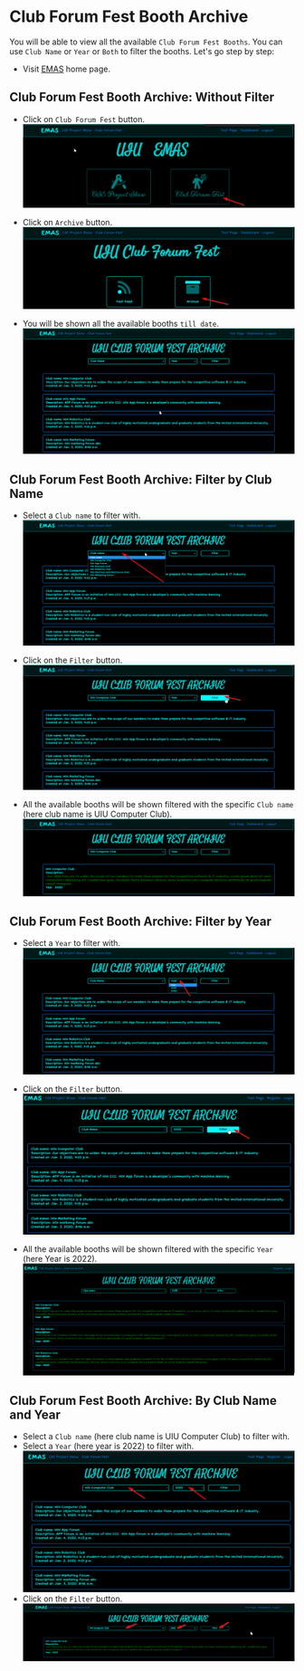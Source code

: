 # Club Forum Fest Booth Archive 

You will be able to view all the available `Club Forum Fest Booths`. You can use `Club Name` or `Year` or `Both` to filter the booths. Let's go step by step:

*  Visit [EMAS](http://127.0.0.1:8000/) home page.

## Club Forum Fest Booth Archive: Without Filter

*  Click on `Club Forum Fest` button.
![EMAS homepage](./image/5_cff.png)

*  Click on `Archive` button.
![Archive button](./image/6_cff_archiveButton.png)

*  You will be shown all the available booths `till date`.
![Available booths](./image/7__withoutFilter.png)

## Club Forum Fest Booth Archive: Filter by Club Name 

*  Select a `Club name` to filter with.
![Club name dropdown](./image/8__clubName_dropdown.png)

*  Click on the `Filter` button.
![Filter button](./image/9_clubNameFilterButton.png)

*  All the available booths will be shown filtered with the specific `Club name` (here club name is UIU Computer Club).
![Filter with club name](./image/10_filter_done_clubname.png)

## Club Forum Fest Booth Archive: Filter by Year

*  Select a `Year` to filter with.
![Year dropdown](./image/11_yearFilterOption.png)

*  Click on the `Filter` button.
![Filter button](./image/yearFilterButton.png)

*  All the available booths will be shown filtered with the specific `Year` (here Year is 2022).
![Year filter](./image/yearFilterDone.png)

## Club Forum Fest Booth Archive: By Club Name and Year

*  Select a `Club name` (here club name is UIU Computer Club) to filter with.
*  Select a `Year` (here year is 2022) to filter with.
![Select both filters](./image/select_both.png)
*  Click on the `Filter` button.
![Both filter done](./image/bothFilterDone.png)
